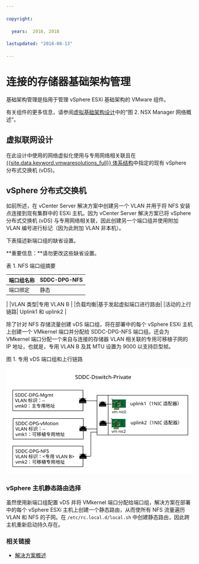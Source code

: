 ```yaml
---

copyright:

  years:  2016, 2018

lastupdated: "2018-08-13"

---
```


# 连接的存储器基础架构管理

基础架构管理是指用于管理 vSphere ESXi 基础架构的 VMware 组件。

有关组件的更多信息，请参阅[虚拟基础架构设计](../solution/design_virtualinfrastructure.html)中的“图 2. NSX Manager 网络概述”。

## 虚拟联网设计

在此设计中使用的网络虚拟化使用与专用网络相关联且在 [{{site.data.keyword.vmwaresolutions_full}} 体系结构](../solution/solution_overview.html)中指定的现有 vSphere 分布式交换机 (vDS)。

## vSphere 分布式交换机

如前所述，在 vCenter Server 解决方案中创建另一个 VLAN 并用于将 NFS 安装点连接到现有集群中的 ESXi 主机。因为 vCenter Server 解决方案已将 vSphere 分布式交换机 (vDS) 与专用网络相关联，因此创建另一个端口组并使用附加 VLAN 编号进行标记（因为此附加 VLAN 非本机）。

下表描述新端口组的缺省设置。

**重要信息：**请勿更改这些缺省设置。

表 1. NFS 端口组摘要

|端口组名称| SDDC-DPG-NFS |
|:--------------- |:------------ |
|端口绑定|静态
|
|VLAN 类型|专用 VLAN B |
|负载均衡|基于发起虚拟端口进行路由|
|活动的上行链路| Uplink1 和 uplink2 |

除了针对 NFS 存储流量创建 vDS 端口组，将在部署中的每个 vSphere ESXi 主机上创建一个 VMkernel 端口并分配给 SDDC-DPG-NFS 端口组。还会为 VMkernel 端口分配一个来自与连接的存储器 VLAN 相关联的专用可移植子网的 IP 地址，也就是，专用 VLAN B 及其 MTU 设置为 9000 以支持巨型帧。

图 1. 专用 vDS 端口组和上行链路

![专用 vDS 端口组和上行链路](private_vds_portgroups_and_uplinks.svg "专用 vDS 端口组和上行链路")

### vSphere 主机静态路由选择

虽然使用新端口组配置 vDS 并将 VMkernel 端口分配给端口组，解决方案在部署中的每个 vSphere ESXi 主机上创建一个静态路由，从而使所有 NFS 流量遍历 VLAN 和 NFS 的子网。在 `/etc/rc.local.d/local.sh` 中创建静态路由，因此跨主机重新启动持久存在。

### 相关链接

* [解决方案概述](../solution/solution_overview.html)
